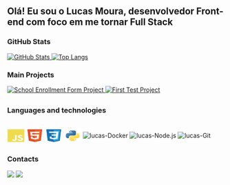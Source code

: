 ## Olá! Eu sou o Lucas Moura, desenvolvedor Front-end com foco em me tornar Full Stack

### GitHub Stats
<p>
  <a href="https://github.com/lucsa27" target="_blank">
    <img height="140em" src="https://github-readme-stats.vercel.app/api?username=lucsa27&hide=stars,prs&show_icons=true&theme=prussian" alt="GitHub Stats" />
  </a>
  <a href="https://github.com/lucsa27" target="_blank">
    <img height="140em" src="https://github-readme-stats.vercel.app/api/top-langs?username=lucsa27&layout=compact&card_width=420&theme=prussian" alt="Top Langs" />
  </a>
</p>

### Main Projects
<p>
  <a href="https://github.com/lucsa27/school-enrollment-form-project" target="_blank">
    <img height="120em" src="https://github-readme-stats.vercel.app/api/pin/?username=lucsa27&repo=school-enrollment-form-project&theme=prussian" alt="School Enrollment Form Project" />
  </a>
  <a href="https://github.com/lucsa27/First-test" target="_blank">
    <img height="120em" src="https://github-readme-stats.vercel.app/api/pin/?username=lucsa27&repo=First-test&theme=prussian" alt="First Test Project" />
  </a>
</p>

##

### Languages and technologies 

<div style="display: inline_block"><br>
  <img align="center" alt="lucas-Js" height="30" width="40" src="https://raw.githubusercontent.com/devicons/devicon/master/icons/javascript/javascript-plain.svg">
  <img align="center" alt="lucas-HTMl" height="30" width="40" src="https://raw.githubusercontent.com/devicons/devicon/master/icons/html5/html5-original.svg">
  <img align="center" alt="lucas-CSS" height="30" width="40" src="https://raw.githubusercontent.com/devicons/devicon/master/icons/css3/css3-original.svg">
  <img align="center" alt="lucas-Python" height="30" width="40" src="https://raw.githubusercontent.com/devicons/devicon/master/icons/python/python-original.svg">
   <img align="center" alt="lucas-Docker" height="30" width="40" src="https://cdn.jsdelivr.net/gh/devicons/devicon@latest/icons/docker/docker-plain-wordmark.svg">
   <img align="center" alt="lucas-Node.js" height="30" width="40" src="https://cdn.jsdelivr.net/gh/devicons/devicon@latest/icons/nodejs/nodejs-original.svg">
   <img align="center" alt="lucas-Git" height="30" width="40" src="https://cdn.jsdelivr.net/gh/devicons/devicon@latest/icons/git/git-original.svg">
</div>

##

### Contacts

<div> 
  <a href = "https://mail.google.com/mail/?view=cm&fs=1&to=lc27.moura2004@gmail.com" target="_blank"><img src="https://img.shields.io/badge/-Gmail-%23333?style=for-the-badge&logo=gmail&logoColor=white"></a>
  <a href="https://www.linkedin.com/in/lucas-moura-de-lima-b6a776269/" target="_blank"><img src="https://img.shields.io/badge/-LinkedIn-%230077B5?style=for-the-badge&logo=linkedin&logoColor=white"></a> 
  
</div>



      
 

